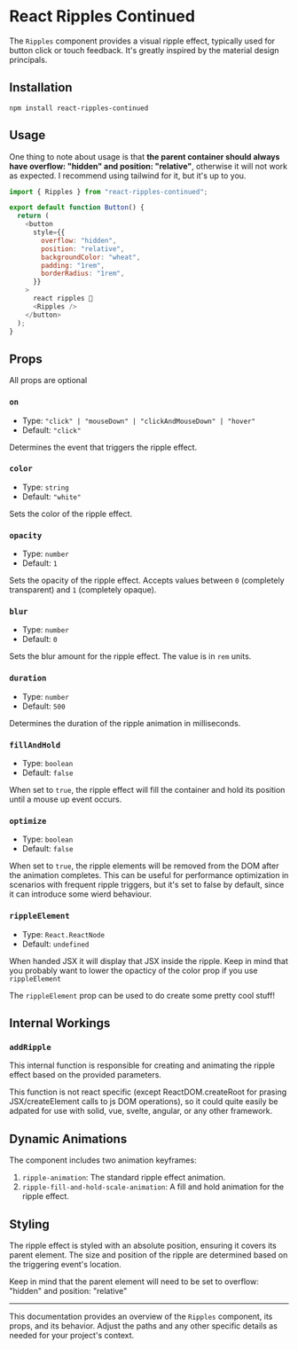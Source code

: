 # React Ripples Continued

The `Ripples` component provides a visual ripple effect, typically used for button click or touch feedback. It's greatly inspired by the material design principals.

## Installation

```
npm install react-ripples-continued
```

## Usage

One thing to note about usage is that **the parent container should always have overflow: "hidden" and position: "relative"**, otherwise it will not work as expected. I recommend using tailwind for it, but it's up to you.

```javascript
import { Ripples } from "react-ripples-continued";

export default function Button() {
  return (
    <button
      style={{
        overflow: "hidden",
        position: "relative",
        backgroundColor: "wheat",
        padding: "1rem",
        borderRadius: "1rem",
      }}
    >
      react ripples 🎉
      <Ripples />
    </button>
  );
}
```

## Props

All props are optional

### `on`

- Type: `"click" | "mouseDown" | "clickAndMouseDown" | "hover"`
- Default: `"click"`

Determines the event that triggers the ripple effect.

### `color`

- Type: `string`
- Default: `"white"`

Sets the color of the ripple effect.

### `opacity`

- Type: `number`
- Default: `1`

Sets the opacity of the ripple effect. Accepts values between `0` (completely transparent) and `1` (completely opaque).

### `blur`

- Type: `number`
- Default: `0`

Sets the blur amount for the ripple effect. The value is in `rem` units.

### `duration`

- Type: `number`
- Default: `500`

Determines the duration of the ripple animation in milliseconds.

### `fillAndHold`

- Type: `boolean`
- Default: `false`

When set to `true`, the ripple effect will fill the container and hold its position until a mouse up event occurs.

### `optimize`

- Type: `boolean`
- Default: `false`

When set to `true`, the ripple elements will be removed from the DOM after the animation completes. This can be useful for performance optimization in scenarios with frequent ripple triggers, but it's set to false by default, since it can introduce some wierd behaviour.

### `rippleElement`

- Type: `React.ReactNode`
- Default: `undefined`

When handed JSX it will display that JSX inside the ripple. Keep in mind that you probably want to lower the opacticy of the color prop if you use `rippleElement`

The `rippleElement` prop can be used to do create some pretty cool stuff!

## Internal Workings

### `addRipple`

This internal function is responsible for creating and animating the ripple effect based on the provided parameters.

This function is not react specific (except ReactDOM.createRoot for prasing JSX/createElement calls to js DOM operations), so it could quite easily be adpated for use with solid, vue, svelte, angular, or any other framework.

## Dynamic Animations

The component includes two animation keyframes:

1. `ripple-animation`: The standard ripple effect animation.
2. `ripple-fill-and-hold-scale-animation`: A fill and hold animation for the ripple effect.

## Styling

The ripple effect is styled with an absolute position, ensuring it covers its parent element. The size and position of the ripple are determined based on the triggering event's location.

Keep in mind that the parent element will need to be set to overflow: "hidden" and position: "relative"

---

This documentation provides an overview of the `Ripples` component, its props, and its behavior. Adjust the paths and any other specific details as needed for your project's context.
